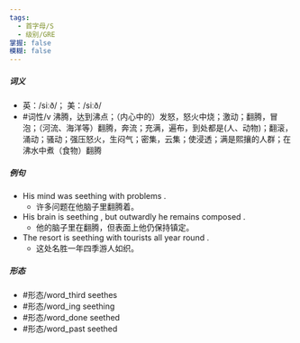 ```yaml
---
tags:
  - 首字母/S
  - 级别/GRE
掌握: false
模糊: false
---
```

##### 词义
- 英：/siːð/； 美：/siːð/
- #词性/v  沸腾，达到沸点；（内心中的）发怒，怒火中烧；激动；翻腾，冒泡；（河流、海洋等）翻腾，奔流；充满，遍布，到处都是(人、动物)；翻滚，涌动；骚动；强压怒火，生闷气；密集，云集；使浸透；满是熙攘的人群；在沸水中煮（食物）翻腾
##### 例句
- His mind was seething with problems .
	- 许多问题在他脑子里翻腾着。
- His brain is seething , but outwardly he remains composed .
	- 他的脑子里在翻腾，但表面上他仍保持镇定。
- The resort is seething with tourists all year round .
	- 这处名胜一年四季游人如织。
##### 形态
- #形态/word_third seethes
- #形态/word_ing seething
- #形态/word_done seethed
- #形态/word_past seethed

